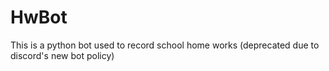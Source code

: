# HwBot
This is a python bot used to record school home works (deprecated due to discord's new bot policy)
